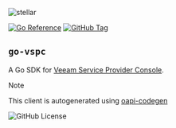 ![stellar](https://res.cloudinary.com/stellaraf/image/upload/v1604277355/stellar-logo-gradient.png?width=300)

[![Go Reference](https://img.shields.io/badge/godoc-reference-5272B4.svg?style=for-the-badge)](https://pkg.go.dev/go.stellar.af/go-vspc) [![GitHub Tag](https://img.shields.io/github/v/tag/stellaraf/go-vspc?style=for-the-badge&label=Version)](https://github.com/stellaraf/go-vspc/tags)


## `go-vspc`

A Go SDK for [Veeam Service Provider Console](https://www.veeam.com/products/service-provider/console.html).

> [!NOTE]
> This client is autogenerated using [oapi-codegen](https://github.com/oapi-codegen/oapi-codegen)

![GitHub License](https://img.shields.io/github/license/stellaraf/go-vspc?style=for-the-badge&color=black)
